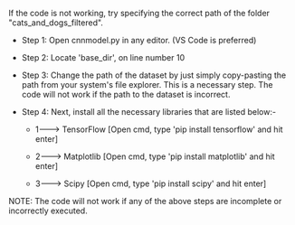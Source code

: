 If the code is not working, try specifying the correct path of the folder "cats_and_dogs_filtered". 

- Step 1: Open cnnmodel.py in any editor. (VS Code is preferred)

- Step 2: Locate 'base_dir', on line number 10

- Step 3: Change the path of the dataset by just simply copy-pasting the path from your system's file explorer. This is a necessary step. The code will not work if the path to the dataset is incorrect.

- Step 4: Next, install all the necessary libraries that are listed below:-
  - 1---> TensorFlow [Open cmd, type 'pip install tensorflow' and hit enter]

  - 2---> Matplotlib [Open cmd, type 'pip install matplotlib' and hit enter]

  - 3---> Scipy [Open cmd, type 'pip install scipy' and hit enter] 

NOTE: The code will not work if any of the above steps are incomplete or incorrectly executed. 


